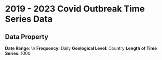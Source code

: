 # 2019 - 2023 Covid Outbreak Time Series Data

## Data Property

**Date Range**: \n
**Frequency**: Daily
**Geological Level**: Country
**Length of Time Series**: 1000
